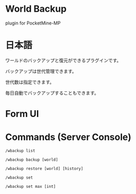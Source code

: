 # World Backup

plugin for PocketMine-MP

# 日本語

ワールドのバックアップと復元ができるプラグインです。

バックアップは世代管理できます。

世代数は指定できます。

毎日自動でバックアップすることもできます。

# Form UI


# Commands (Server Console)

```
/wbackup list
```

```
/wbackup backup [world]
```

```
/wbackup restore [world] [history]
```

```
/wbackup set
```

```
/wbackup set max [int]
```